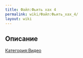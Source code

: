 ```yaml
---
title: Файл:Фьить хах 4
permalink: wiki/Файл:Фьить_хах_4/
layout: wiki
---
```


## Описание

[Категория:Видео](Категория:Видео "wikilink")
